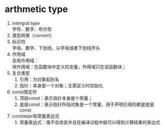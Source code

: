 # arthmetic type
1. intergral type</br>
字符、数字、布尔型
2. 类型转换（convert）</br>
3. 标识符</br>
字母、数字、下划线，以字母或者下划线开头
4. 作用域</br>
全局作用域：</br>
块作用域：在函数块中定义的变量，作用域只在该函数块；
5. 复合类型</br>
    1. 引用：为对象起别名</br>
    2. 指针：本身是一个对象；无需定义时初始化
6. const限定符</br>
    1. 顶层const：表示指针本身是个常量；
    2. 底层const：表示指针所指对象是一个常量，用于声明引用的都是底层const
7. constexpr和常量表达式</br>
    1. 常量表达式：值不会改变并且在编译过程中就可以得到计算结果的表达式
